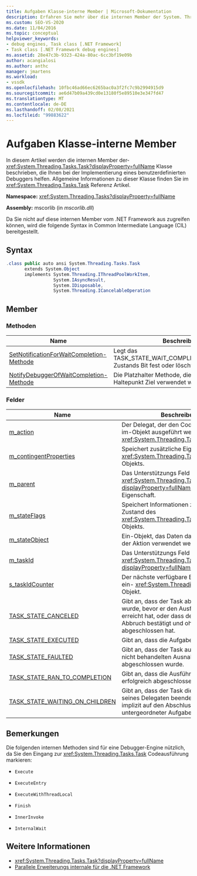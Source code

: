 ```yaml
---
title: Aufgaben Klasse-interne Member | Microsoft-Dokumentation
description: Erfahren Sie mehr über die internen Member der System. Threading. Tasks. Task-Klasse, die Sie bei der Implementierung eines benutzerdefinierten Debuggers unterstützen.
ms.custom: SEO-VS-2020
ms.date: 11/04/2016
ms.topic: conceptual
helpviewer_keywords:
- debug engines, Task class [.NET Framework]
- Task class [.NET Framework debug engines]
ms.assetid: 28e47c3b-9323-424a-80ac-6cc3bf19e09b
author: acangialosi
ms.author: anthc
manager: jmartens
ms.workload:
- vssdk
ms.openlocfilehash: 10fbc46ad66ec6265bac0a3f2fc7c9b2994915d9
ms.sourcegitcommit: ae6d47b09a439cd0e13180f5e89510e3e347fd47
ms.translationtype: MT
ms.contentlocale: de-DE
ms.lasthandoff: 02/08/2021
ms.locfileid: "99883622"
---
```

# <a name="task-class---internal-members"></a>Aufgaben Klasse-interne Member
In diesem Artikel werden die internen Member der- <xref:System.Threading.Tasks.Task?displayProperty=fullName> Klasse beschrieben, die Ihnen bei der Implementierung eines benutzerdefinierten Debuggers helfen. Allgemeine Informationen zu dieser Klasse finden Sie im <xref:System.Threading.Tasks.Task> Referenz Artikel.

 **Namespace:** <xref:System.Threading.Tasks?displayProperty=fullName>

 **Assembly:** mscorlib (in *mscorlib.dll*)

 Da Sie nicht auf diese internen Member vom .NET Framework aus zugreifen können, wird die folgende Syntax in Common Intermediate Language (CIL) bereitgestellt.

## <a name="syntax"></a>Syntax

```csharp
.class public auto ansi System.Threading.Tasks.Task
       extends System.Object
       implements System.Threading.IThreadPoolWorkItem,
                  System.IAsyncResult,
                  System.IDisposable,
                  System.Threading.ICancelableOperation
```

## <a name="members"></a>Member

### <a name="methods"></a>Methoden

|Name|Beschreibung|
|----------|-----------------|
|[SetNotificationForWaitCompletion-Methode](../../extensibility/debugger/setnotificationforwaitcompletion-method.md)|Legt das TASK_STATE_WAIT_COMPLETION_NOTIFICATION Zustands Bit fest oder löscht dieses.|
|[NotifyDebuggerOfWaitCompletion-Methode](../../extensibility/debugger/notifydebuggerofwaitcompletion-method.md)|Die Platzhalter Methode, die vom Debugger als Haltepunkt Ziel verwendet wird.|

### <a name="fields"></a>Felder

|Name|Beschreibung|
|----------|-----------------|
|[m_action](../../extensibility/debugger/m-action-field.md)|Der Delegat, der den Code darstellt, der im-Objekt ausgeführt werden soll <xref:System.Threading.Tasks.Task> .|
|[m_contingentProperties](../../extensibility/debugger/m-contingentproperties-field.md)|Speichert zusätzliche Eigenschaften des- <xref:System.Threading.Tasks.Task> Objekts.|
|[m_parent](../../extensibility/debugger/m-parent-field.md)|Das Unterstützungs Feld für die über <xref:System.Threading.Tasks.Task?displayProperty=fullName> geordnete Eigenschaft.|
|[m_stateFlags](../../extensibility/debugger/m-stateflags-field.md)|Speichert Informationen zum aktuellen Zustand des <xref:System.Threading.Tasks.Task> Objekts.|
|[m_stateObject](../../extensibility/debugger/m-stateobject-field.md)|Ein-Objekt, das Daten darstellt, die von der Aktion verwendet werden.|
|[m_taskId](../../extensibility/debugger/m-taskid-field.md)|Das Unterstützungs Feld für die- <xref:System.Threading.Tasks.Task.Id%2A?displayProperty=fullName> Eigenschaft.|
|[s_taskIdCounter](../../extensibility/debugger/s-taskidcounter-field.md)|Der nächste verfügbare Bezeichner für ein- <xref:System.Threading.Tasks.Task> Objekt.|
|[TASK_STATE_CANCELED](../../extensibility/debugger/task-state-canceled-field.md)|Gibt an, dass der Task abgebrochen wurde, bevor er den Ausführungs Zustand erreicht hat, oder dass der Task seinen Abbruch bestätigt und ohne Ausnahme abgeschlossen hat.|
|[TASK_STATE_EXECUTED](../../extensibility/debugger/task-state-executed-field.md)|Gibt an, dass die Aufgabe ausgeführt wird.|
|[TASK_STATE_FAULTED](../../extensibility/debugger/task-state-faulted-field.md)|Gibt an, dass der Task aufgrund einer nicht behandelten Ausnahme abgeschlossen wurde.|
|[TASK_STATE_RAN_TO_COMPLETION](../../extensibility/debugger/task-state-ran-to-completion-field.md)|Gibt an, dass die Ausführung der Aufgabe erfolgreich abgeschlossen wurde.|
|[TASK_STATE_WAITING_ON_CHILDREN](../../extensibility/debugger/task-state-waiting-on-children-field.md)|Gibt an, dass der Task die Ausführung seines Delegaten beendet hat, und wartet implizit auf den Abschluss angefügter untergeordneter Aufgaben.|

## <a name="remarks"></a>Bemerkungen
 Die folgenden internen Methoden sind für eine Debugger-Engine nützlich, da Sie den Eingang zur <xref:System.Threading.Tasks.Task> Codeausführung markieren:

- `Execute`

- `ExecuteEntry`

- `ExecuteWithThreadLocal`

- `Finish`

- `InnerInvoke`

- `InternalWait`

## <a name="see-also"></a>Weitere Informationen
- <xref:System.Threading.Tasks.Task?displayProperty=fullName>
- [Parallele Erweiterungs internale für die .NET Framework](../../extensibility/debugger/parallel-extension-internals-for-the-dotnet-framework.md)
